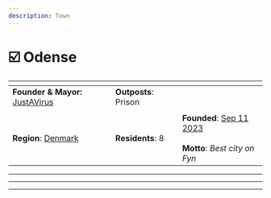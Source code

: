 ```yaml
---
description: Town
---
```


# ☑️ Odense

<table data-view="cards"><thead><tr><th></th><th></th><th></th></tr></thead><tbody><tr><td><strong>Founder &#x26; Mayor:</strong> <a href="../../players/justavirus.md">JustAVirus</a></td><td><strong>Outposts</strong>: Prison</td><td></td></tr><tr><td><img src="../../../../.gitbook/assets/Odense.png" alt="" data-size="original"></td><td></td><td></td></tr><tr><td><strong>Region</strong>: <a href="./">Denmark</a></td><td><strong>Residents</strong>: 8</td><td><strong>Founded</strong>: <a href="../../../../additional-guides-and-commands/server-dates/september-23.md#sep-11">Sep 11 2023</a><br><br><strong>Motto</strong>: <em>Best city on Fyn</em></td></tr></tbody></table>

***

***

***
